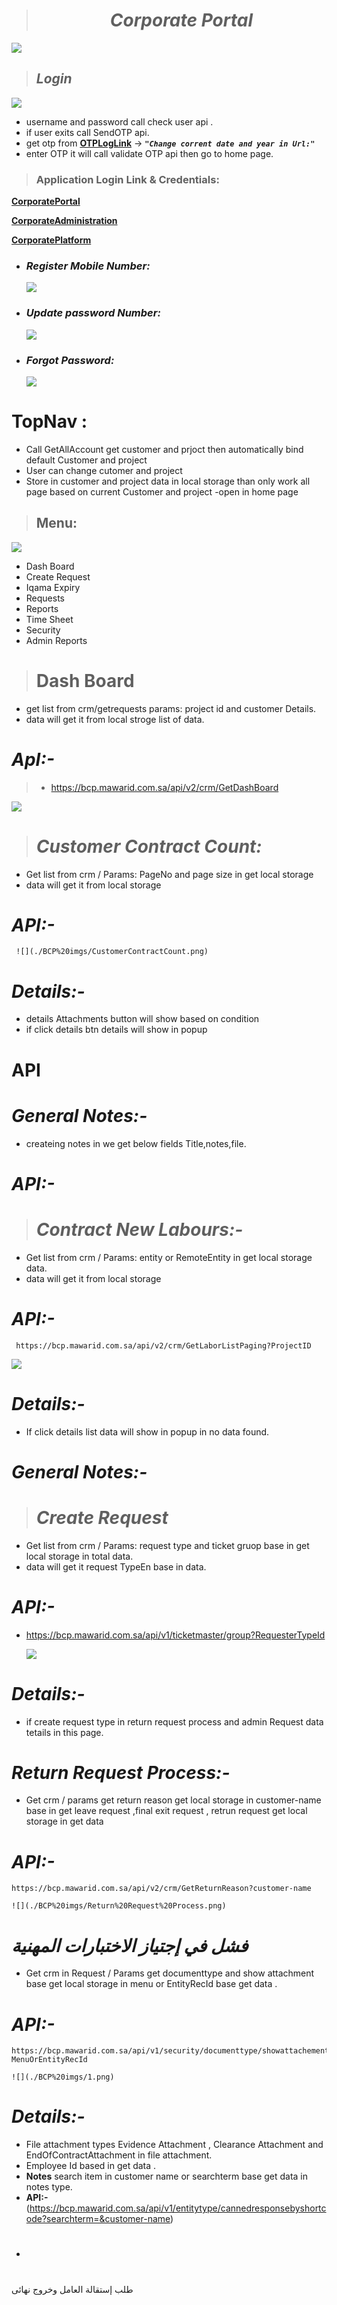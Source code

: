 > # <center>***Corporate Portal*** </center>
![](https://bcp.mawarid.com.sa/UI/assets/images/mawarid-logo-2.png)
>## ***Login***
![](./BCP%20imgs/login%20.png)

  - username and password  call check user api .
  - if user exits call  SendOTP api.
- get otp  from 
[ **OTPLogLink**](https://bcp.mawarid.com.sa/logs/SMSLogger20231215.txt) →  ***`"Change corrent date and year in Url:"`*** 
 - enter OTP it will call validate OTP api then  go to home page.  
> ### **Application  Login Link & Credentials:**


[**CorporatePortal**](https://bcp.mawarid.com.sa/UI/#/CorporatePortal/home)  

[ **CorporateAdministration**](https://bcp.mawarid.com.sa/UI/#/Administration/dashboard) 

[ **CorporatePlatform**](https://bcp.mawarid.com.sa/UI/#/) 



  - ### *Register Mobile Number:* ###
    
      ![](./BCP%20imgs/Register%20mobile%20number.png)

  - ### *Update password Number:* ###
    
      ![](./BCP%20imgs/Update%20mobile%20number.png)

  - ### *Forgot Password:* ###
    
      ![](./BCP%20imgs/Forgot%20password.png)


# **TopNav** :

 - Call GetAllAccount get customer and prjoct then automatically bind  default Customer and project 
 - User can change cutomer and project 
 - Store in customer and project data in local storage 
than only work all page based on current Customer and project 
-open in home page
 
> ## Menu:
 ![](./BCP%20imgs/menu.png)
   - Dash Board
   - Create Request
   - Iqama Expiry
   - Requests
   - Reports 
   - Time Sheet
   - Security
   - Admin Reports
   
># **Dash Board**
  -  get list from crm/getrequests params: project id and 
  customer Details. 
  - data will get it from local stroge list of data.

  # ***ApI:-***
 >    + https://bcp.mawarid.com.sa/api/v2/crm/GetDashBoard
 
  ![](./BCP%20imgs/dash%20board.png)
      
> # ***Customer Contract Count:***
  - Get list from crm /  Params: PageNo and page size in get local storage
  - data will get it from local storage
  # ***API:-***

     ![](./BCP%20imgs/CustomerContractCount.png)

  # ***Details:-***
  - details Attachments button will show based on   condition 
  - if click details btn details will show in popup  
 # API 

  # ***General Notes:-***
  - createing notes in we get below fields Title,notes,file.

  # ***API:-***         

> # ***Contract New Labours:-***
  - Get list from crm /  Params: entity or RemoteEntity  in get local storage data.
  - data will get it from local storage
  # ***API:-***
     https://bcp.mawarid.com.sa/api/v2/crm/GetLaborListPaging?ProjectID
   ![](./BCP%20imgs/new%20labour%20contract.png)

  # ***Details:-***
  - If click details list data  will show in popup in no data found. 


  # ***General Notes:-***

 > # ***Create Request***
  -  Get list from crm /  Params: request type and  ticket gruop base in get local storage in total data.
  - data will get it request TypeEn base in data.
  # ***API:-***
  - https://bcp.mawarid.com.sa/api/v1/ticketmaster/group?RequesterTypeId
    

    ![](./BCP%20imgs/Create%20Request%202.png)
  # ***Details:-***
  - if create request type in return request process and admin Request data tetails in this page. 
   

  #  ***Return Request Process:-***
  - Get crm / params get return reason get local storage in  customer-name base in get leave request ,final exit request , retrun request get local storage in get data 
  # ***API:-***
    https://bcp.mawarid.com.sa/api/v2/crm/GetReturnReason?customer-name

    ![](./BCP%20imgs/Return%20Request%20Process.png) 

  # ***فشل في إجتياز الاختبارات المهنية***
  - Get crm in Request / Params get documenttype and show attachment base get local storage in menu or EntityRecId base get data .

  # ***API:-***
    https://bcp.mawarid.com.sa/api/v1/security/documenttype/showattachement?MenuOrEntityRecId
    
    ![](./BCP%20imgs/1.png)
   # ***Details:-***
  - File attachment types Evidence Attachment , Clearance Attachment and EndOfContractAttachment in file attachment.
  - Employee Id based in get data .
  - __Notes__ search item in customer name or searchterm base get data in notes type.
  - **API:-** (https://bcp.mawarid.com.sa/api/v1/entitytype/cannedresponsebyshortcode?searchterm=&customer-name) 
  - #
  طلب إستقالة العامل وخروج نهائى
      







    
      

    
